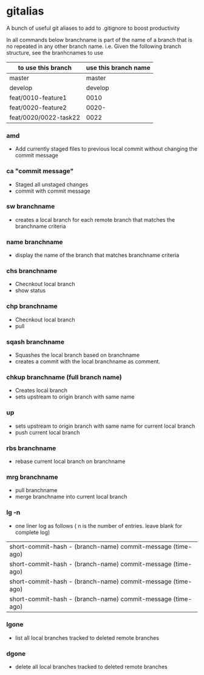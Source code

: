 # gitalias
A bunch of useful git aliases to add to .gitignore to boost productivity

In all commands below branchname is part of the name of a branch that is no repeated in any other branch name.
i.e. Given the following branch structure, see the branhcnames to use

| to use this branch    | use this branch name  |
|-----------------------|-----------------------|
| master                | master                |
| develop               | develop               |
| feat/0010-feature1    | 0010                  |
| feat/0020-feature2    | 0020-                 |
| feat/0020/0022-task22 | 0022                  |

### amd
- Add currently staged files to previous local commit without changing the commit message

### ca "commit message"
- Staged all unstaged changes
- commit with commit message

### sw branchname
- creates a local branch for each remote branch that matches the branchname criteria

### name branchname
 - display the name of the branch that matches branchname criteria

 ### chs branchname
 - Checnkout local branch
 - show status
 
 ### chp branchname
 - Checnkout local branch
 - pull

### sqash branchname
 - Squashes the local branch based on branchname
 - creates a commit with the local branchname as comment.

### chkup branchname  (full branch name)
 - Creates local branch
 - sets upstream to origin branch with same name

### up
 - sets upstream to origin branch with same name for current local branch
 - push current local branch

### rbs branchname
 - rebase current local branch on branchname

### mrg branchname
 - pull branchname
 - merge branchname into current local branch

### lg -n
 - one liner log as follows ( n is the number of entries. leave blank for complete log)

| |
|-----------------------|
| short-commit-hash - (branch-name) commit-message (time-ago) <user-name> |
| short-commit-hash - (branch-name) commit-message (time-ago) <user-name> |
| short-commit-hash - (branch-name) commit-message (time-ago) <user-name> |
| short-commit-hash - (branch-name) commit-message (time-ago) <user-name> |
 
 ### lgone
 - list all local branches tracked to deleted remote branches
 ### dgone
  - delete all local branches tracked to deleted remote branches
